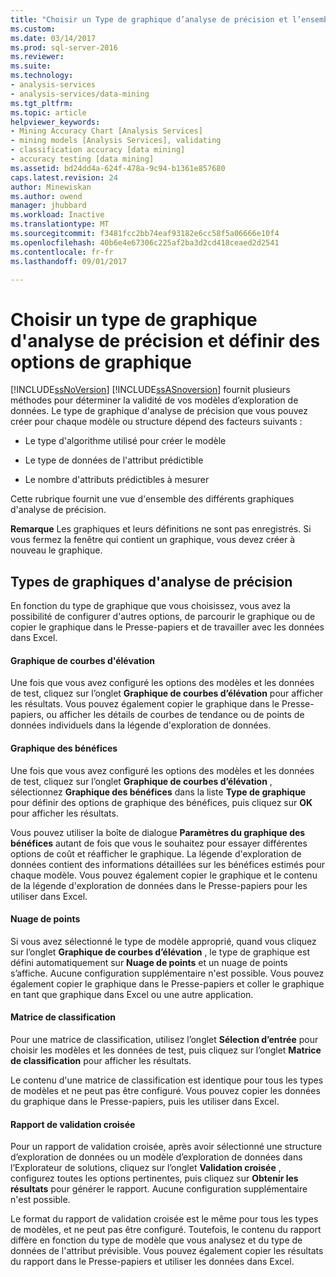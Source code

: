 ```yaml
---
title: "Choisir un Type de graphique d’analyse de précision et l’ensemble du graphique Options | Documents Microsoft"
ms.custom: 
ms.date: 03/14/2017
ms.prod: sql-server-2016
ms.reviewer: 
ms.suite: 
ms.technology:
- analysis-services
- analysis-services/data-mining
ms.tgt_pltfrm: 
ms.topic: article
helpviewer_keywords:
- Mining Accuracy Chart [Analysis Services]
- mining models [Analysis Services], validating
- classification accuracy [data mining]
- accuracy testing [data mining]
ms.assetid: bd24dd4a-624f-478a-9c94-b1361e857680
caps.latest.revision: 24
author: Minewiskan
ms.author: owend
manager: jhubbard
ms.workload: Inactive
ms.translationtype: MT
ms.sourcegitcommit: f3481fcc2bb74eaf93182e6cc58f5a06666e10f4
ms.openlocfilehash: 40b6e4e67306c225af2ba3d2cd418ceaed2d2541
ms.contentlocale: fr-fr
ms.lasthandoff: 09/01/2017

---
```

# <a name="choose-an-accuracy-chart-type-and-set-chart-options"></a>Choisir un type de graphique d'analyse de précision et définir des options de graphique
  [!INCLUDE[ssNoVersion](../../includes/ssnoversion-md.md)] [!INCLUDE[ssASnoversion](../../includes/ssasnoversion-md.md)] fournit plusieurs méthodes pour déterminer la validité de vos modèles d’exploration de données. Le type de graphique d'analyse de précision que vous pouvez créer pour chaque modèle ou structure dépend des facteurs suivants :  
  
-   Le type d'algorithme utilisé pour créer le modèle  
  
-   Le type de données de l'attribut prédictible  
  
-   Le nombre d'attributs prédictibles à mesurer  
  
 Cette rubrique fournit une vue d'ensemble des différents graphiques d'analyse de précision.  
  
 **Remarque** Les graphiques et leurs définitions ne sont pas enregistrés. Si vous fermez la fenêtre qui contient un graphique, vous devez créer à nouveau le graphique.  
  
## <a name="accuracy-chart-types"></a>Types de graphiques d'analyse de précision  
 En fonction du type de graphique que vous choisissez, vous avez la possibilité de configurer d'autres options, de parcourir le graphique ou de copier le graphique dans le Presse-papiers et de travailler avec les données dans Excel.  
  
#### <a name="lift-chart"></a>Graphique de courbes d'élévation  
 Une fois que vous avez configuré les options des modèles et les données de test, cliquez sur l’onglet **Graphique de courbes d’élévation** pour afficher les résultats. Vous pouvez également copier le graphique dans le Presse-papiers, ou afficher les détails de courbes de tendance ou de points de données individuels dans la légende d'exploration de données.  
  
#### <a name="profit-chart"></a>Graphique des bénéfices  
 Une fois que vous avez configuré les options des modèles et les données de test, cliquez sur l’onglet **Graphique de courbes d’élévation** , sélectionnez **Graphique des bénéfices** dans la liste **Type de graphique** pour définir des options de graphique des bénéfices, puis cliquez sur **OK** pour afficher les résultats.  
  
 Vous pouvez utiliser la boîte de dialogue **Paramètres du graphique des bénéfices** autant de fois que vous le souhaitez pour essayer différentes options de coût et réafficher le graphique. La légende d'exploration de données contient des informations détaillées sur les bénéfices estimés pour chaque modèle. Vous pouvez également copier le graphique et le contenu de la légende d'exploration de données dans le Presse-papiers pour les utiliser dans Excel.  
  
#### <a name="scatter-plot"></a>Nuage de points  
 Si vous avez sélectionné le type de modèle approprié, quand vous cliquez sur l’onglet **Graphique de courbes d’élévation** , le type de graphique est défini automatiquement sur **Nuage de points** et un nuage de points s’affiche. Aucune configuration supplémentaire n'est possible. Vous pouvez également copier le graphique dans le Presse-papiers et coller le graphique en tant que graphique dans Excel ou une autre application.  
  
#### <a name="classification-matrix"></a>Matrice de classification  
 Pour une matrice de classification, utilisez l’onglet **Sélection d’entrée** pour choisir les modèles et les données de test, puis cliquez sur l’onglet **Matrice de classification** pour afficher les résultats.  
  
 Le contenu d'une matrice de classification est identique pour tous les types de modèles et ne peut pas être configuré. Vous pouvez copier les données du graphique dans le Presse-papiers, puis les utiliser dans Excel.  
  
#### <a name="cross-validation-report"></a>Rapport de validation croisée  
 Pour un rapport de validation croisée, après avoir sélectionné une structure d’exploration de données ou un modèle d’exploration de données dans l’Explorateur de solutions, cliquez sur l’onglet **Validation croisée** , configurez toutes les options pertinentes, puis cliquez sur **Obtenir les résultats** pour générer le rapport. Aucune configuration supplémentaire n'est possible.  
  
 Le format du rapport de validation croisée est le même pour tous les types de modèles, et ne peut pas être configuré. Toutefois, le contenu du rapport diffère en fonction du type de modèle que vous analysez et du type de données de l'attribut prévisible. Vous pouvez également copier les résultats du rapport dans le Presse-papiers et utiliser les données dans Excel.  
  
  

